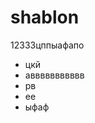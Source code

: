 # shablon
<!DOCTYPE html>
<html lang="en">
<head>
	<meta charset="UTF-8">
	<title>Document</title>
</head>
<body>
12333цппыафапо
	<div class="dichik">
		<ul>
			<li>цкй</li>
			<li>аввввввввввв</li>
			<li>рв</li>
			<li>ее</li>
			<li>ыфаф</li>
		</ul>
	</div>
</body>
</html>
